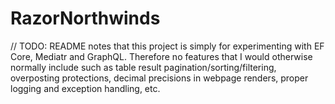 # RazorNorthwinds
// TODO: README notes that this project is simply for experimenting with EF Core, Mediatr and GraphQL. Therefore no features that I would otherwise normally include such as table result pagination/sorting/filtering, overposting protections, decimal precisions in webpage renders, proper logging and exception handling, etc.

